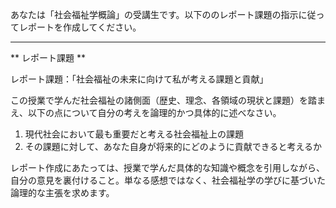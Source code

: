 あなたは「社会福祉学概論」の受講生です。以下ののレポート課題の指示に従ってレポートを作成してください。

---------------------------------------
** レポート課題 **

レポート課題：「社会福祉の未来に向けて私が考える課題と貢献」

この授業で学んだ社会福祉の諸側面（歴史、理念、各領域の現状と課題）を踏まえ、以下の点について自分の考えを論理的かつ具体的に述べなさい。

1. 現代社会において最も重要だと考える社会福祉上の課題
2. その課題に対して、あなた自身が将来的にどのように貢献できると考えるか

レポート作成にあたっては、授業で学んだ具体的な知識や概念を引用しながら、自分の意見を裏付けること。単なる感想ではなく、社会福祉学の学びに基づいた論理的な主張を求めます。